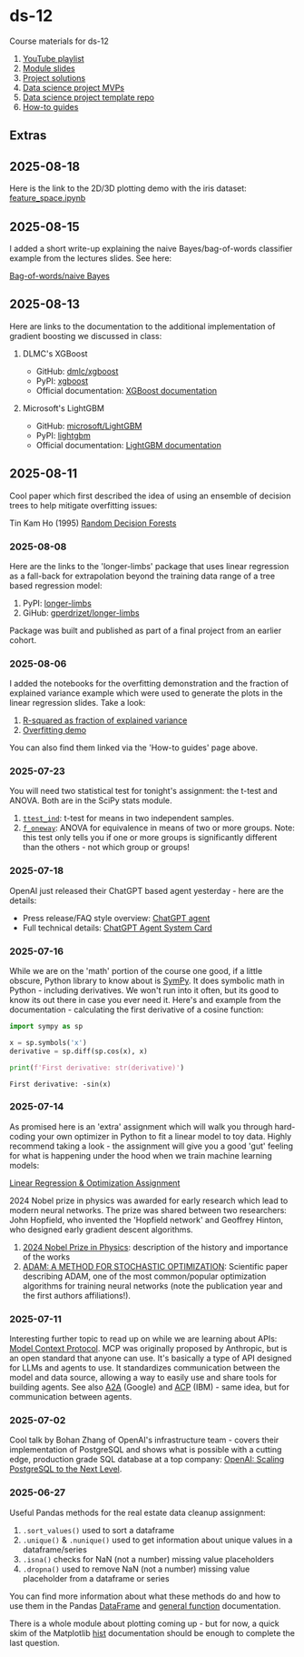 # ds-12
Course materials for ds-12

1. [YouTube playlist](https://www.youtube.com/watch?v=607QEWYZQpU&list=PLjMIC_h0rNV0yY-Nb18MCZRy8XC99xgod)
2. [Module slides](https://github.com/gperdrizet/ds-12/blob/main/pages/slides.md)
3. [Project solutions](https://github.com/gperdrizet/ds-12/blob/main/pages/solutions.md)
4. [Data science project MVPs](https://github.com/gperdrizet/ds-12/blob/main/pages/MVPs.md)
5. [Data science project template repo](https://github.com/gperdrizet/4Geeks_datascience_project)
5. [How-to guides](https://github.com/gperdrizet/ds-12/blob/main/pages/guides.md)


## Extras

## 2025-08-18

Here is the link to the 2D/3D plotting demo with the iris dataset: [feature_space.ipynb](https://github.com/gperdrizet/ds-12/blob/main/assets/notebooks/feature_space.ipynb)

## 2025-08-15

I added a short write-up explaining the naive Bayes/bag-of-words classifier example from the lectures slides. See here:

[Bag-of-words/naive Bayes](https://github.com/gperdrizet/ds-12/blob/main/pages/guides/bag_of_words_naive_bayes.md)

## 2025-08-13

Here are links to the documentation to the additional implementation of gradient boosting we discussed in class:

1. DLMC's XGBoost
    - GitHub: [dmlc/xgboost](https://github.com/dmlc/xgboost)
    - PyPI: [xgboost](https://pypi.org/project/xgboost/)
    - Official documentation: [XGBoost documentation](https://xgboost.readthedocs.io/en/stable/)

2. Microsoft's LightGBM
    - GitHub: [microsoft/LightGBM](https://github.com/microsoft/LightGBM)
    - PyPI: [lightgbm](https://pypi.org/project/lightgbm/)
    - Official documentation: [LightGBM documentation](https://lightgbm.readthedocs.io/en/stable/)

## 2025-08-11

Cool paper which first described the idea of using an ensemble of decision trees to help mitigate overfitting issues:

Tin Kam Ho (1995) [Random Decision Forests](https://www.mrcc.purdue.edu/files/Legacy-Research/Random_decision_forests.pdf)

### 2025-08-08

Here are the links to the 'longer-limbs' package that uses linear regression as a fall-back for extrapolation beyond the training data range of a tree based regression model:

1. PyPI: [longer-limbs](https://pypi.org/project/longer-limbs)
2. GiHub: [gperdrizet/longer-limbs](https://github.com/gperdrizet/longer-limbs)

Package was built and published as part of a final project from an earlier cohort.

### 2025-08-06

I added the notebooks for the overfitting demonstration and the fraction of explained variance example which were used to generate the plots in the linear regression slides. Take a look:

1. [R-squared as fraction of explained variance](https://github.com/gperdrizet/ds-12/blob/main/assets/notebooks/explained_variance.ipynb)
2. [Overfitting demo](https://github.com/gperdrizet/ds-12/blob/main/assets/notebooks/overfitting.ipynb)

You can also find them linked via the 'How-to guides' page above.

### 2025-07-23

You will need two statistical test for tonight's assignment: the t-test and ANOVA. Both are in the SciPy stats module.

1. [`ttest_ind`](https://docs.scipy.org/doc/scipy/reference/generated/scipy.stats.ttest_ind.html): t-test for means in two independent samples.
2. [`f_oneway`](https://docs.scipy.org/doc/scipy/reference/generated/scipy.stats.f_oneway.html): ANOVA for equivalence in means of two or more groups. Note: this test only tells you if one or more groups is significantly different than the others - not which group or groups!

### 2025-07-18

OpenAI just released their ChatGPT based agent yesterday - here are the details:

- Press release/FAQ style overview: [ChatGPT agent](https://help.openai.com/en/articles/11752874-chatgpt-agent)
- Full technical details: [ChatGPT Agent System Card](https://cdn.openai.com/pdf/839e66fc-602c-48bf-81d3-b21eacc3459d/chatgpt_agent_system_card.pdf)


### 2025-07-16

While we are on the 'math' portion of the course one good, if a little obscure, Python library to know about is [SymPy](https://www.sympy.org/en/index.html). It does symbolic math in Python - including derivatives. We won't run into it often, but its good to know its out there in case you ever need it. Here's and example from the documentation - calculating the first derivative of a cosine function:

```python
import sympy as sp

x = sp.symbols('x')
derivative = sp.diff(sp.cos(x), x)

print(f'First derivative: str(derivative)')
```
```text
First derivative: -sin(x)
```


### 2025-07-14

As promised here is an 'extra' assignment which will walk you through hard-coding your own optimizer in Python to fit a linear model to toy data. Highly recommend taking a look - the assignment will give you a good 'gut' feeling for what is happening under the hood when we train machine learning models:

[Linear Regression & Optimization Assignment](https://github.com/4GeeksAcademy/gperdrizet-optimization-bonus-assignment)

2024 Nobel prize in physics was awarded for early research which lead to modern neural networks. The prize was shared between two researchers: John Hopfield, who invented the 'Hopfield network' and Geoffrey Hinton, who designed early gradient descent algorithms.

1. [2024 Nobel Prize in Physics](https://www.nobelprize.org/prizes/physics/2024/popular-information/): description of the history and importance of the works
2. [ADAM: A METHOD FOR STOCHASTIC OPTIMIZATION](https://arxiv.org/pdf/1412.6980): Scientific paper describing ADAM, one of the most common/popular optimization algorithms for training neural networks (note the publication year and the first authors affiliations!).


### 2025-07-11

Interesting further topic to read up on while we are learning about APIs: [Model Context Protocol](https://modelcontextprotocol.io/introduction). MCP was originally proposed by Anthropic, but is an open standard that anyone can use. It's basically a type of API designed for LLMs and agents to use. It standardizes communication between the model and data source, allowing a way to easily use and share tools for building agents. See also [A2A](https://developers.googleblog.com/en/a2a-a-new-era-of-agent-interoperability/) (Google) and [ACP](https://www.ibm.com/think/topics/agent-communication-protocol) (IBM) - same idea, but for communication between agents.


### 2025-07-02

Cool talk by Bohan Zhang of OpenAI's infrastructure team - covers their implementation of PostgreSQL and shows what is possible with a cutting edge, production grade SQL database at a top company: [OpenAI: Scaling PostgreSQL to the Next Level](https://www.pixelstech.net/article/1747708863-openai%3a-scaling-postgresql-to-the-next-level).


### 2025-06-27

Useful Pandas methods for the real estate data cleanup assignment:

1. `.sort_values()` used to sort a dataframe
2. `.unique()` & `.nunique()` used to get information about unique values in a dataframe/series
3. `.isna()` checks for NaN (not a number) missing value placeholders
3. `.dropna()` used to remove NaN (not a number) missing value placeholder from a dataframe or series

You can find more information about what these methods do and how to use them in the Pandas [DataFrame](https://pandas.pydata.org/docs/reference/frame.html) and [general function](https://pandas.pydata.org/docs/reference/general_functions.html) documentation.

There is a whole module about plotting coming up - but for now, a quick skim of the Matplotlib [hist](https://matplotlib.org/stable/api/_as_gen/matplotlib.pyplot.hist.html) documentation should be enough to complete the last question.
